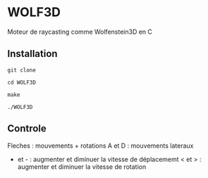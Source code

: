 # WOLF3D

Moteur de raycasting comme Wolfenstein3D en C

## Installation

```
git clone
```

```
cd WOLF3D
```

```
make
```

```
./WOLF3D
```

## Controle

Fleches : mouvements + rotations
A et D : mouvements lateraux
+ et - : augmenter et diminuer la vitesse de déplacememt
< et > : augmenter et diminuer la vitesse de rotation
